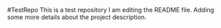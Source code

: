 #TestRepo
This is  a test repository
I am editing the README file. Adding some more details about the project description.
